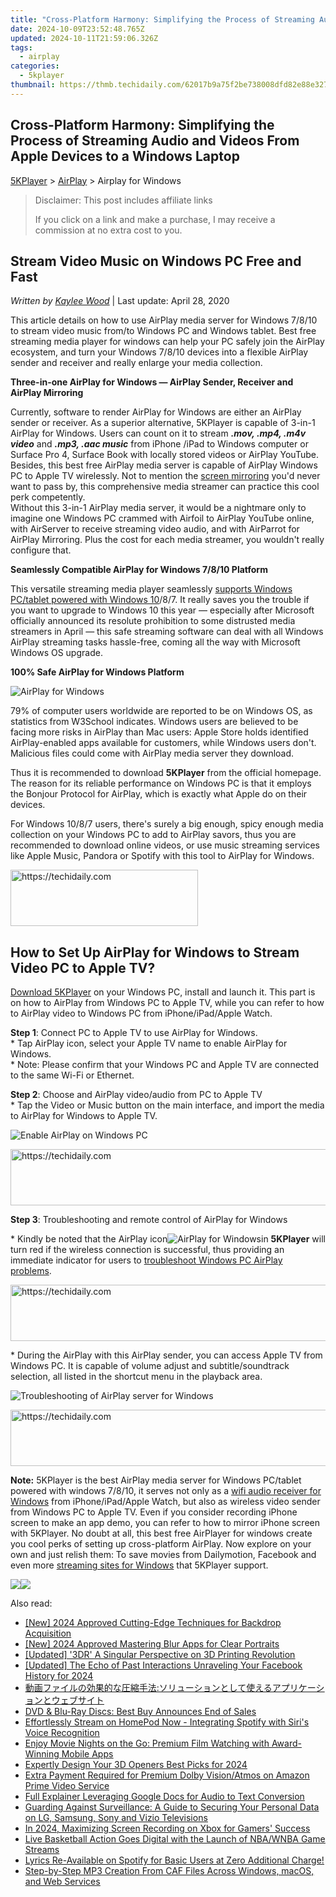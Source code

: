 ```yaml
---
title: "Cross-Platform Harmony: Simplifying the Process of Streaming Audio and Videos From Apple Devices to a Windows Laptop"
date: 2024-10-09T23:52:48.765Z
updated: 2024-10-11T21:59:06.326Z
tags:
  - airplay
categories:
  - 5kplayer
thumbnail: https://thmb.techidaily.com/62017b9a75f2be738008dfd82e88e32736119212be885f48835d0be5b0d3459a.jpg
---
```


## Cross-Platform Harmony: Simplifying the Process of Streaming Audio and Videos From Apple Devices to a Windows Laptop

[5KPlayer](https://tools.techidaily.com/5kplayer/products/) \> [AirPlay](https://tools.techidaily.com/5kplayer/airplay/) \> Airplay for Windows

>  Disclaimer: This post includes affiliate links
>
>  If you click on a link and make a purchase, I may receive a commission at no extra cost to you.
>

## Stream Video Music on Windows PC Free and Fast

 _Written by [Kaylee Wood](https://www.quora.com/profile/Amanda-Hu-21)_ | Last update: April 28, 2020

This article details on how to use AirPlay media server for Windows 7/8/10 to stream video music from/to Windows PC and Windows tablet. Best free streaming media player for windows can help your PC safely join the AirPlay ecosystem, and turn your Windows 7/8/10 devices into a flexible AirPlay sender and receiver and really enlarge your media collection.

**Three-in-one AirPlay for Windows — AirPlay Sender, Receiver and AirPlay Mirroring**

Currently, software to render AirPlay for Windows are either an AirPlay sender or receiver. As a superior alternative, 5KPlayer is capable of 3-in-1 AirPlay for Windows. Users can count on it to stream **_.mov, .mp4, .m4v video_** and **_.mp3, .aac music_** from iPhone /iPad to Windows computer or Surface Pro 4, Surface Book with locally stored videos or AirPlay YouTube. Besides, this best free AirPlay media server is capable of AirPlay Windows PC to Apple TV wirelessly. Not to mention the [screen mirroring](https://tools.techidaily.com/5kplayer/airplay/) you'd never want to pass by, this comprehensive media streamer can practice this cool perk competently.  
Without this 3-in-1 AirPlay media server, it would be a nightmare only to imagine one Windows PC crammed with Airfoil to AirPlay YouTube online, with AirServer to receive streaming video audio, and with AirParrot for AirPlay Mirroring. Plus the cost for each media streamer, you wouldn't really configure that.

**Seamlessly Compatible AirPlay for Windows 7/8/10 Platform**

This versatile streaming media player seamlessly [supports Windows PC/tablet powered with Windows 10](https://tools.techidaily.com/5kplayer/airplay/)/8/7\. It really saves you the trouble if you want to upgrade to Windows 10 this year — especially after Microsoft officially announced its resolute prohibition to some distrusted media streamers in April — this safe streaming software can deal with all Windows AirPlay streaming tasks hassle-free, coming all the way with Microsoft Windows OS upgrade.

**100% Safe AirPlay for Windows Platform**

![AirPlay for Windows](https://www.5kplayer.com/airplay/../video-music-player/img/5kp-8k-player-win10-yxt-061701.jpg)

79% of computer users worldwide are reported to be on Windows OS, as statistics from W3School indicates. Windows users are believed to be facing more risks in AirPlay than Mac users: Apple Store holds identified AirPlay-enabled apps available for customers, while Windows users don't. Malicious files could come with AirPlay media server they download.

Thus it is recommended to download **5KPlayer** from the official homepage. The reason for its reliable performance on Windows PC is that it employs the Bonjour Protocol for AirPlay, which is exactly what Apple do on their devices.

 For Windows 10/8/7 users, there's surely a big enough, spicy enough media collection on your Windows PC to add to AirPlay savors, thus you are recommended to download online videos, or use music streaming services like Apple Music, Pandora or Spotify with this tool to AirPlay for Windows. 

<!-- affiliate ads begin -->
<a href="https://homestyler.sjv.io/c/5597632/1943750/22993" target="_top" id="1943750">
  <img src="//a.impactradius-go.com/display-ad/22993-1943750" border="0" alt="https://techidaily.com" width="300" height="90"/>
</a>
<img height="0" width="0" src="https://homestyler.sjv.io/i/5597632/1943750/22993" style="position:absolute;visibility:hidden;" border="0" />
<!-- affiliate ads end -->

## How to Set Up AirPlay for Windows to Stream Video PC to Apple TV?

[Download 5KPlayer](https://tools.techidaily.com/5kplayer/products/) on your Windows PC, install and launch it. This part is on how to AirPlay from Windows PC to Apple TV, while you can refer to how to AirPlay video to Windows PC from iPhone/iPad/Apple Watch.

**Step 1**: Connect PC to Apple TV to use AirPlay for Windows.   
 \* Tap AirPlay icon, select your Apple TV name to enable AirPlay for Windows.  
 \* Note: Please confirm that your Windows PC and Apple TV are connected to the same Wi-Fi or Ethernet.

**Step 2**: Choose and AirPlay video/audio from PC to Apple TV  
 \* Tap the Video or Music button on the main interface, and import the media to AirPlay for Windows to Apple TV.

![Enable AirPlay on Windows PC](https://www.5kplayer.com/airplay/img/5k-airplay-xsy-airplay-with-win10-15021501.jpg) 

<!-- affiliate ads begin -->
<a href="https://appsumo.8odi.net/c/5597632/2144278/7443" target="_top" id="2144278">
  <img src="//a.impactradius-go.com/display-ad/7443-2144278" border="0" alt="https://techidaily.com" width="728" height="90"/>
</a>
<img height="0" width="0" src="https://appsumo.8odi.net/i/5597632/2144278/7443" style="position:absolute;visibility:hidden;" border="0" />
<!-- affiliate ads end -->

**Step 3**: Troubleshooting and remote control of AirPlay for Windows

\* Kindly be noted that the AirPlay icon![AirPlay for Windows](https://www.5kplayer.com/airplay/../img/airplay.png)in **5KPlayer** will turn red if the wireless connection is successful, thus providing an immediate indicator for users to [troubleshoot Windows PC AirPlay problems](https://tools.techidaily.com/5kplayer/airplay/).

<!-- affiliate ads begin -->
<a href="https://ephamedtechinc.pxf.io/c/5597632/2137204/26400" target="_top" id="2137204">
  <img src="//a.impactradius-go.com/display-ad/26400-2137204" border="0" alt="https://techidaily.com" width="728" height="90"/>
</a>
<img height="0" width="0" src="https://ephamedtechinc.pxf.io/i/5597632/2137204/26400" style="position:absolute;visibility:hidden;" border="0" />
<!-- affiliate ads end -->

\* During the AirPlay with this AirPlay sender, you can access Apple TV from Windows PC. It is capable of volume adjust and subtitle/soundtrack selection, all listed in the shortcut menu in the playback area.

![Troubleshooting of AirPlay server for Windows](https://www.5kplayer.com/airplay/img/5kplayer-solveairdelay-yxt-030302.jpg) 

<!-- affiliate ads begin -->
<a href="https://appsumo.8odi.net/c/5597632/2151854/7443" target="_top" id="2151854">
  <img src="//a.impactradius-go.com/display-ad/7443-2151854" border="0" alt="https://techidaily.com" width="600" height="90"/>
</a>
<img height="0" width="0" src="https://appsumo.8odi.net/i/5597632/2151854/7443" style="position:absolute;visibility:hidden;" border="0" />
<!-- affiliate ads end -->

**Note:** 5KPlayer is the best AirPlay media server for Windows PC/tablet powered with windows 7/8/10, it serves not only as a [wifi audio receiver for Windows](https://tools.techidaily.com/5kplayer/airplay/) from iPhone/iPad/Apple Watch, but also as wireless video sender from Windows PC to Apple TV. Even if you consider recording iPhone screen to make an app demo, you can refer to how to mirror iPhone screen with 5KPlayer. No doubt at all, this best free AirPlayer for windows create you cool perks of setting up cross-platform AirPlay. Now explore on your own and just relish them: To save movies from Dailymotion, Facebook and even more [streaming sites for Windows](https://tools.techidaily.com/5kplayer/youtube-download/) that 5KPlayer support.

[![](https://www.5kplayer.com/airplay/../button/freedownwhitewin.png)](https://tools.techidaily.com/5kplayer/products/)[![](https://www.5kplayer.com/airplay/../button/freedownbackmac.png)](https://tools.techidaily.com/5kplayer/products/)

<ins class="adsbygoogle"
     style="display:block"
     data-ad-format="autorelaxed"
     data-ad-client="ca-pub-7571918770474297"
     data-ad-slot="1223367746"></ins>

<ins class="adsbygoogle"
     style="display:block"
     data-ad-client="ca-pub-7571918770474297"
     data-ad-slot="8358498916"
     data-ad-format="auto"
     data-full-width-responsive="true"></ins>

<span class="atpl-alsoreadstyle">Also read:</span>
<div><ul>
<li><a href="https://fox-helps.techidaily.com/new-2024-approved-cutting-edge-techniques-for-backdrop-acquisition/"><u>[New] 2024 Approved Cutting-Edge Techniques for Backdrop Acquisition</u></a></li>
<li><a href="https://article-files.techidaily.com/new-2024-approved-mastering-blur-apps-for-clear-portraits/"><u>[New] 2024 Approved Mastering Blur Apps for Clear Portraits</u></a></li>
<li><a href="https://extra-lessons.techidaily.com/updated-3dr-a-singular-perspective-on-3d-printing-revolution/"><u>[Updated] '3DR' A Singular Perspective on 3D Printing Revolution</u></a></li>
<li><a href="https://fox-helps.techidaily.com/updated-the-echo-of-past-interactions-unraveling-your-facebook-history-for-2024/"><u>[Updated] The Echo of Past Interactions Unraveling Your Facebook History for 2024</u></a></li>
<li><a href="https://blog-min.techidaily.com/iuwlleeuuplusodleocoeocpoodqplusobruwkueaenoeahoobquwcppluse4ruajiplusazltrjgr3jg6rjg6xjg7zjgrfjg6fjg7pjgajjgzfjgabkvbjgyjjgovjgqljg5fjg6rjgrhjg7zjgrfjg6fjg48/"><u>動画ファイルの効果的な圧縮手法:ソリューションとして使えるアプリケーションとウェブサイト</u></a></li>
<li><a href="https://media-tips.techidaily.com/dvd-and-blu-ray-discs-best-buy-announces-end-of-sales/"><u>DVD & Blu-Ray Discs: Best Buy Announces End of Sales</u></a></li>
<li><a href="https://media-tips.techidaily.com/effortlessly-stream-on-homepod-now-integrating-spotify-with-siris-voice-recognition/"><u>Effortlessly Stream on HomePod Now - Integrating Spotify with Siri's Voice Recognition</u></a></li>
<li><a href="https://media-tips.techidaily.com/enjoy-movie-nights-on-the-go-premium-film-watching-with-award-winning-mobile-apps/"><u>Enjoy Movie Nights on the Go: Premium Film Watching with Award-Winning Mobile Apps</u></a></li>
<li><a href="https://youtube-help.techidaily.com/expertly-design-your-3d-openers-best-picks-for-2024/"><u>Expertly Design Your 3D Openers Best Picks for 2024</u></a></li>
<li><a href="https://media-tips.techidaily.com/extra-payment-required-for-premium-dolby-visionatmos-on-amazon-prime-video-service/"><u>Extra Payment Required for Premium Dolby Vision/Atmos on Amazon Prime Video Service</u></a></li>
<li><a href="https://fox-glue.techidaily.com/full-explainer-leveraging-google-docs-for-audio-to-text-conversion/"><u>Full Explainer Leveraging Google Docs for Audio to Text Conversion</u></a></li>
<li><a href="https://media-tips.techidaily.com/guarding-against-surveillance-a-guide-to-securing-your-personal-data-on-lg-samsung-sony-and-vizio-televisions/"><u>Guarding Against Surveillance: A Guide to Securing Your Personal Data on LG, Samsung, Sony and Vizio Televisions</u></a></li>
<li><a href="https://remote-screen-capture.techidaily.com/in-2024-maximizing-screen-recording-on-xbox-for-gamers-success/"><u>In 2024, Maximizing Screen Recording on Xbox for Gamers' Success</u></a></li>
<li><a href="https://media-tips.techidaily.com/live-basketball-action-goes-digital-with-the-launch-of-nbawnba-game-streams/"><u>Live Basketball Action Goes Digital with the Launch of NBA/WNBA Game Streams</u></a></li>
<li><a href="https://media-tips.techidaily.com/lyrics-re-available-on-spotify-for-basic-users-at-zero-additional-charge/"><u>Lyrics Re-Available on Spotify for Basic Users at Zero Additional Charge!</u></a></li>
<li><a href="https://blog-min.techidaily.com/step-by-step-mp3-creation-from-caf-files-across-windows-macos-and-web-services/"><u>Step-by-Step MP3 Creation From CAF Files Across Windows, macOS, and Web Services</u></a></li>
</ul></div>

